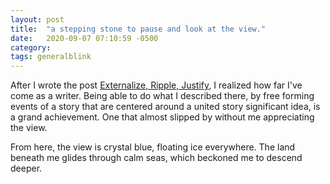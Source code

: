 ```yaml
---
layout: post
title:  "a stepping stone to pause and look at the view."
date:   2020-09-07 07:10:59 -0500
category: 
tags: generalblink
---
```


After I wrote the post [Externalize, Ripple, Justify](https://silencevosh.github.io/2020/08/24/Externalize-Ripple-specificallyJustify.html), I realized how far I've come as a writer. Being able to do what I described there, by free forming events of a story that are centered around a united story significant idea, is a grand achievement. One that almost slipped by without me appreciating the view.

From here, the view is crystal blue, floating ice everywhere. The land beneath me glides through calm seas, which beckoned me to descend deeper.